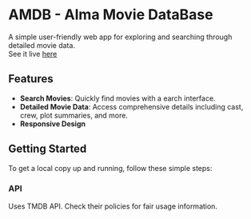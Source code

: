 # AMDB - Alma Movie DataBase

A simple user-friendly web app for exploring and searching through detailed movie data.  
See it live [here](http://practical-wilson-78fe74.netlify.com/)  
  
## Features

- **Search Movies**: Quickly find movies with a earch interface.
- **Detailed Movie Data**: Access comprehensive details including cast, crew, plot summaries, and more.
- **Responsive Design**

## Getting Started

To get a local copy up and running, follow these simple steps:

### API  
Uses TMDB API. Check their policies for fair usage information.  
